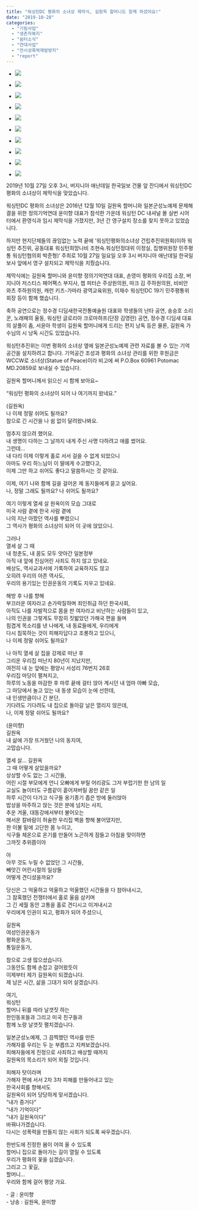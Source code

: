 ```yaml
---
title: "워싱턴DC 평화의 소녀상 제막식, 길원옥 할머니도 함께 하셨어요!"
date: "2019-10-28"
categories: 
  - "기림사업"
  - "생존자복지"
  - "쉼터소식"
  - "연대사업"
  - "전시성폭력재발방지"
  - "report"
---
```


- ![](https://womenandwar.net/kr/wp-content/uploads/2019/10/191027-제막식-길원옥-할머니-참석-1-1024x768.jpg)
    
- ![](https://womenandwar.net/kr/wp-content/uploads/2019/10/191027-제막식-길원옥-할머니-참석-2-1024x768.jpg)
    
- ![](https://womenandwar.net/kr/wp-content/uploads/2019/10/191027-제막식-길원옥-할머니-참석-3-1024x768.jpg)
    
- ![](https://womenandwar.net/kr/wp-content/uploads/2019/10/191027-제막식-길원옥-할머니-참석-5-1024x768.jpg)
    
- ![](https://womenandwar.net/kr/wp-content/uploads/2019/10/191027-제막식-길원옥-할머니-참석-6-1024x768.jpg)
    
- ![](https://womenandwar.net/kr/wp-content/uploads/2019/10/191027-제막식-길원옥-할머니-참석-9-768x1024.jpg)
    
- ![](https://womenandwar.net/kr/wp-content/uploads/2019/10/191027-제막식-길원옥-할머니-참석-10-1024x768.jpg)
    
- ![](https://womenandwar.net/kr/wp-content/uploads/2019/10/191027-제막식-길원옥-할머니-참석-12-1024x768.jpg)
    
- ![](https://womenandwar.net/kr/wp-content/uploads/2019/10/191027-제막식-길원옥-할머니-참석-13-1024x576.jpg)
    
- ![](https://womenandwar.net/kr/wp-content/uploads/2019/10/191027-제막식-길원옥-할머니-참석-15-1024x768.jpg)
    

2019년 10월 27일 오후 3시, 버지니아 애난데일 한국일보 건물 앞 잔디에서 워싱턴DC 평화의 소녀상이 제막식을 맞았습니다.

워싱턴DC 평화의 소녀상은 2016년 12월 10일 길원옥 할머니와 일본군성노예제 문제해결을 위한 정의기억연대 윤미향 대표가 참석한 가운데 워싱턴 DC 내셔널 몰 실번 시어터에서 환영식과 임시 제막식을 가졌지만, 3년 간 영구설치 장소를 찾지 못하고 있었습니다.

하지만 현지단체들의 끊임없는 노력 끝에 '워싱턴평화의소녀상 건립추진위원회(이하 워싱턴 추진위, 공동대표 워싱턴희망나비 조현숙.워싱턴정대위 이정실, 집행위원장 민주평통 워싱턴협의회 박준형)‘ 주최로 10월 27일 일요일 오후 3시 버지니아 애난데일 한국일보사 앞에서 영구 설치되고 제막식을 치뤘습니다.

제막식에는 길원옥 할머니와 윤미향 정의기억연대 대표, 손영미 평화의 우리집 소장, 버지니아 저스티스 페어팩스 부지사, 챕 피터슨 주상원의원, 마크 김 주하원의원, 비비안 와츠 주하원의원, 캐런 키즈-가마라 광역교육위원, 이재수 워싱턴DC 19기 민주평통위 회장 등이 함께 했습니다.  

축하 공연으로는 정수경 디딤새한국전통예술원 대표와 학생들의 난타 공연, 송승호 소리꾼, 노래패의 율동, 워싱턴 글로리아 크로마하프(단장 김영란) 공연, 정수경 디딤새 대표의 살풀이 춤, 서윤아 학생이 길원옥 할머니에게 드리는 편지 낭독 등은 물론, 길원옥 가수님의 시 낭독 시간도 있었습니다.

워싱턴추진위는 이번 평화의 소녀상 옆에 일본군성노예제 관련 자료를 볼 수 있는 기억 공간을 설치하려고 합니다. 기억공간 조성과 평화의 소녀상 관리를 위한 후원금은 WCCW로 소녀상(Statue of Peace)이라 비고에 써 P.O.Box 60961 Potomac MD.20859로 보내실 수 있습니다.  

길원옥 할머니께서 읽으신 시 함께 보아요~

“워싱턴 평화의 소녀상이 되어 나 여기까지 왔네요.”

(길원옥)  
나 이제 정말 쉬어도 될까요?  
참으로 긴 시간을 나 쉼 없이 달려왔나봐요.

멈추지 않으려 했어요.  
내 생명이 다하는 그 날까지 내게 주신 사명 다하려고 애를 썼어요.  
그런데...  
내 다리 이제 이렇게 홀로 서서 걸을 수 없게 되었으니  
아마도 우리 하느님이 이 딸에게 수고했다고,  
이제 그만 하고 쉬어도 좋다고 말씀하시는 것 같아요.

이제, 여기 나와 함께 길을 걸어온 제 동지들에게 묻고 싶어요.  
나, 정말 그래도 될까요? 나 쉬어도 될까요?

여기 이렇게 열세 살 원옥이의 모습 그대로  
미국 사람 곁에 한국 사람 곁에  
나의 지난 아팠던 역사를 뿌렸으니  
그 역사가 평화의 소녀상이 되어 이 곳에 앉았으니.

그러나  
열세 살 그 때  
내 청춘도, 내 꿈도 모두 앗아간 일본정부  
아직 내 앞에 진심어린 사죄도 하지 않고 있네요.  
배상도, 역사교과서에 기록하여 교육하지도 않고  
오히려 우리의 아픈 역사도,  
우리의 용기있는 인권운동의 기록도 지우고 있네요.

해방 후 나를 향해  
부끄러운 여자라고 손가락질하며 죄인취급 하던 한국사회,  
아직도 나를 자발적으로 몸을 판 여자라고 비난하는 사람들이 있고,  
나의 인권을 그렇게도 무참히 짓밟았던 가해국 편을 들며  
힘겹게 목소리를 낸 나에게, 내 동료들에게, 우리에게  
다시 침묵하는 것이 피해자답다고 조롱하고 있으니,  
나 이제 정말 쉬어도 될까요?

나 아직 열세 살 집을 강제로 떠난 후  
그리운 우리집 떠난지 80년이 지났지만,  
여전히 내 눈 앞에는 평양시 서성리 76번지 26호  
우리집 마당이 펼쳐지고,  
하루의 노동을 마감한 후 마루 끝에 걸터 앉아 계시던 내 엄마 아빠 모습,  
그 마당에서 놀고 있는 내 동생 모습이 눈에 선한데,  
내 인생만큼이나 긴 분단,  
기다려도 기다려도 내 집으로 돌아갈 날은 열리지 않은데,  
나, 이제 정말 쉬어도 될까요?

(윤미향)  
길원옥  
내 삶에 가장 뜨거웠던 나의 동지여,  
고맙습니다.

열세 살... 길원옥  
그 때 어떻게 살았을까요?  
상상할 수도 없는 그 시간들,  
어린 시절 부모에게 언니 오빠에게 부릴 어리광도 그저 부럽기한 한 남의 일  
교실도 놀이터도 구름같이 흩어져버릴 꿈만 같은 일  
하루 시간이 다가고 식구들 옹기종기 좁은 방에 둘러앉아  
밥상을 마주하고 앉는 것은 분에 넘치는 사치,  
추운 겨울, 대동강에서부터 불어오는  
매서운 칼바람이 허술한 우리집 벽을 향해 불어댔지만,  
한 이불 밑에 고단한 몸 누이고,  
식구들 체온으로 온기를 만들어 노곤하게 잠들고 아침을 맞이하면  
그까짓 추위쯤이야

아  
아무 것도 누릴 수 없었던 그 시간들,  
빼앗긴 어린시절의 일상들  
어떻게 견디셨을까요?

당신은 그 억울하고 억울하고 억울했던 시간들을 다 참아내시고,  
그 참혹했던 전쟁터에서 홀로 울음 삼키며  
그 긴 세월 동안 고통을 홀로 견디시고 이겨내시고  
우리에게 인권이 되고, 평화가 되어 주셨으니,

길원옥  
여성인권운동가  
평화운동가,  
통일운동가,

참으로 고생 많으셨습니다.  
그동안도 함께 손잡고 걸어왔듯이  
이제부터 제가 길원옥이 되겠습니다.  
제 남은 시간, 삶을 그대가 되어 살겠습니다.

여기,  
워싱턴  
할머니 뒤를 따라 날갯짓 하는  
한인동포들과 그리고 미국 친구들과  
함께 노랑 날갯짓 펼치겠습니다.

일본군성노예제, 그 끔찍했던 역사를 만든  
가해자를 우리는 두 눈 부릅뜨고 지켜보겠습니다.  
피해자들에게 진정으로 사죄하고 배상할 때까지  
길원옥의 목소리가 되어 외칠 것입니다.

피해자 탓이라며  
가해자 편에 서서 2차 3차 피해를 만들어내고 있는  
한국사회를 향해서도  
길원옥이 되어 당당하게 맞서겠습니다.  
“내가 증거다”  
“내가 기억이다”  
“내가 길원옥이다”  
바꿔나가겠습니다.  
다시는 성폭력을 만들지 않는 사회가 되도록 싸우겠습니다.

한반도에 진정한 봄이 어여 올 수 있도록  
할머니 집으로 돌아가는 길이 열릴 수 있도록  
우리가 평화의 꽃을 심겠습니다.  
그리고 그 꽃길,  
할머니...  
우리와 함께 걸어 평양 가요.

\- 글 : 윤미향  
\- 낭송 : 길원옥, 윤미향
